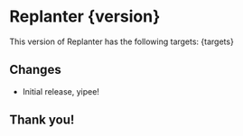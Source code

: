 # Replanter {version}

This version of Replanter has the following targets:
{targets}

## Changes

- Initial release, yipee!

## Thank you!
